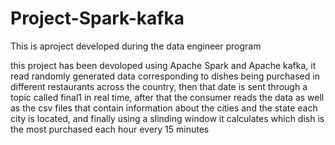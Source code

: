 # Project-Spark-kafka
This is aproject developed during the data engineer program

this project has been devoloped using Apache Spark and Apache kafka, it read randomly generated data corresponding to dishes being purchased in different restaurants 
across the country, then that date is sent through a topic called final1 in real time, after that the consumer reads the data as well as the csv files that contain 
information about the cities and the state each city is located, and finally using a slinding window it calculates which dish is the most purchased each hour every 15 minutes
